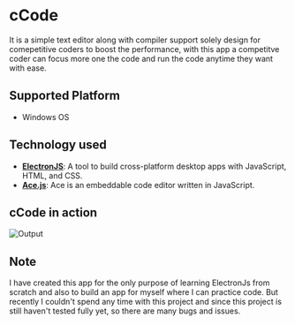 # cCode

It is a simple text editor along with compiler support solely design for comepetitive coders to boost the performance, with this app a competitve coder can focus more one the code and run the code anytime they want with ease.

## Supported Platform
* Windows OS

## Technology used
* [__ElectronJS__](https://www.electronjs.org/):
A tool to build cross-platform desktop apps with JavaScript, HTML, and CSS.
* [__Ace.js__](https://ace.c9.io/):
Ace is an embeddable code editor written in JavaScript.

## cCode in action
![Output](https://user-images.githubusercontent.com/27717975/100742413-c4b87780-3400-11eb-8c9e-058a9683ff06.gif)

## Note
I have created this app for the only purpose of learning ElectronJs from scratch and also to build an app for myself where I can practice code. But recently I couldn't spend any time with this project and since this project is still haven't tested fully yet, so there are many bugs and issues. 
